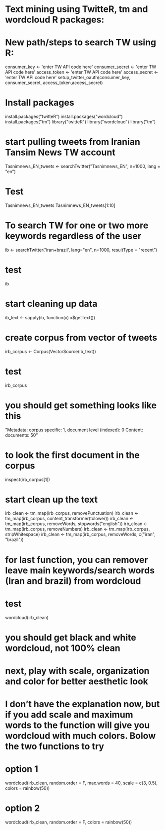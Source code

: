 # Text mining using TwitteR, tm and wordcloud R packages:
# New path/steps to search TW using R:


consumer_key <- 'enter TW API code here'
consumer_secret <- 'enter TW API code here'
access_token <- 'enter TW API code here'
access_secret <- 'enter TW API code here'
setup_twitter_oauth(consumer_key, consumer_secret, access_token,access_secret)
# Install packages
install.packages("twitteR")
install.packages("wordcloud")
install.packages("tm")
library("twitteR")
library("wordcloud")
library("tm”)
# start pulling tweets from Iranian Tansim News TW account
Tasnimnews_EN_tweets <- searchTwitter("Tasnimnews_EN", n=1000, lang = "en”)
# Test
Tasnimnews_EN_tweets
Tasnimnews_EN_tweets[1:10]
# To search TW for one or two more keywords regardless of the user
ib <- searchTwitter('iran+brazil', lang="en", n=1000, resultType = "recent”)
# test
ib
# start cleaning up data
ib_text <- sapply(ib, function(x) x$getText())
# create corpus from vector of tweets
irb_corpus <- Corpus(VectorSource(ib_text))
# test
irb_corpus
# you should get something looks like this
"Metadata:  corpus specific: 1, document level (indexed): 0
Content:  documents: 50”
# to look the first document in the corpus
inspect(irb_corpus[1])
# start clean up the text
irb_clean <- tm_map(irb_corpus, removePunctuation)
irb_clean <- tm_map(irb_corpus, content_transformer(tolower))
irb_clean <- tm_map(irb_corpus, removeWords, stopwords("english"))
irb_clean <- tm_map(irb_corpus, removeNumbers)
irb_clean <- tm_map(irb_corpus, stripWhitespace)
irb_clean <- tm_map(irb_corpus, removeWords, c("iran", "brazil"))
# for last function, you can remover leave main keywords/search words (Iran and brazil) from wordcloud
# test
wordcloud(irb_clean)
#  you should get black and white wordcloud, not 100% clean
# next, play with scale, organization and color for better aesthetic look
# I don’t have the explanation now, but if you add scale and maximum words to the function will give you wordcloud with much colors. Bolow the two functions to try
# option 1
wordcloud(irb_clean, random.order = F, max.words = 40, scale = c(3, 0.5), colors = rainbow(50))
# option 2
wordcloud(irb_clean, random.order = F, colors = rainbow(50))
